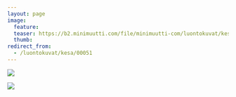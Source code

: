 ```yaml
---
layout: page
image:
  feature:
  teaser: https://b2.minimuutti.com/file/minimuutti-com/luontokuvat/kes%C3%A4/2/DSC34601-245px.jpg
  thumb:
redirect_from:
  - /luontokuvat/kesa/00051
---
```


[![](https://b2.minimuutti.com/file/minimuutti-com/luontokuvat/kes%C3%A4/2/DSC34601-800px.jpg)](https://dl.dropboxusercontent.com/sh/ea1wtnz7z734o12/AADwOFqq4VSsVTGQO7Y6T2Nxa/luontokuvat/kes%C3%A4/2/DSC34601.jpg)

[![](https://b2.minimuutti.com/file/minimuutti-com/luontokuvat/kes%C3%A4/2/DSC34602-800px.jpg)](https://dl.dropboxusercontent.com/sh/ea1wtnz7z734o12/AAAbGlfi-2xFWA6hGvpbx6z9a/luontokuvat/kes%C3%A4/2/DSC34602.jpg)
